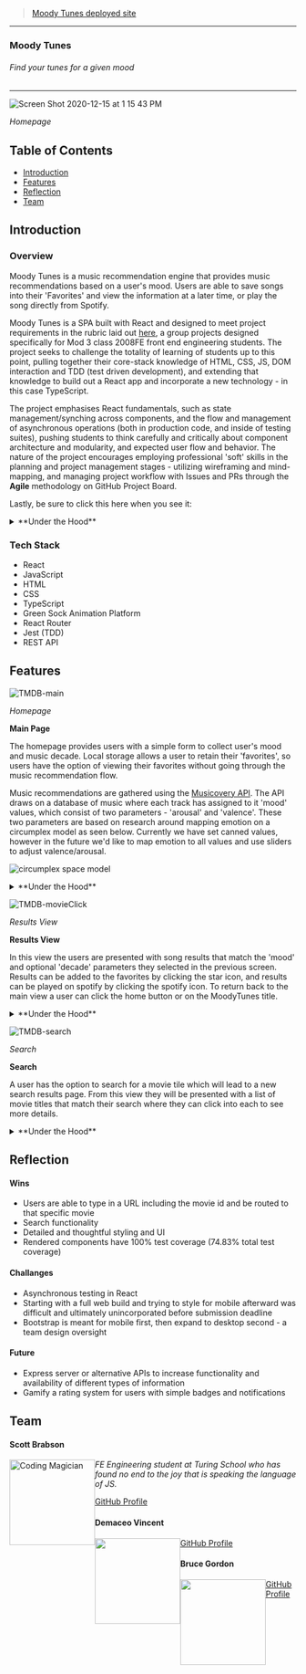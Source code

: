 >[Moody Tunes deployed site](https://brabbuss.github.io/moodytunes/)

---

### Moody Tunes
###### Find your tunes for a given mood  

---

![Screen Shot 2020-12-15 at 1 15 43 PM](https://user-images.githubusercontent.com/67513823/102267812-aca02800-3ed7-11eb-9bef-f1bdc34d05a6.png)

*Homepage*


## Table of Contents
* [Introduction](#introduction)
* [Features](#features)
* [Reflection](#reflection)
* [Team](#team)


## Introduction

### Overview
Moody Tunes is a music recommendation engine that provides music recommendations based on a user's mood. Users are able to save songs into their 'Favorites' and view the information at a later time, or play the song directly from Spotify. 

Moody Tunes is a SPA built with React and designed to meet project requirements in the rubric laid out [here](https://frontend.turing.io/projects/module-3/stretch.html), a group projects designed specifically for Mod 3 class 2008FE front end engineering students. The project seeks to challenge the totality of learning of students up to this point, pulling together their core-stack knowledge of HTML, CSS, JS, DOM interaction and TDD (test driven development), and extending that knowledge to build out a React app and incorporate a new technology - in this case TypeScript.

The project emphasises React fundamentals, such as state management/synching across components, and the flow and management of asynchronous operations (both in production code, and inside of testing suites), pushing students to think carefully and critically about component architecture and modularity, and expected user flow and behavior. The nature of the project encourages employing professional 'soft' skills in the planning and project management stages - utilizing wireframing and mind-mapping, and managing project workflow with Issues and PRs through the **Agile** methodology on GitHub Project Board.

Lastly, be sure to click this here when you see it:
<details>
  <summary>**Under the Hood**</summary>
There's more info under here about the functionality being described!
</details>

### Tech Stack
* React
* JavaScript
* HTML
* CSS
* TypeScript
* Green Sock Animation Platform
* React Router
* Jest (TDD)
* REST API

## Features 

![TMDB-main](https://user-images.githubusercontent.com/67513823/102267276-e7559080-3ed6-11eb-957b-d1306d94a7e8.gif)

*Homepage*

**Main Page**

The homepage provides users with a simple form to collect user's mood and music decade. Local storage allows a user to retain their 'favorites', so users have the option of viewing their favorites without going through the music recommendation flow. 

Music recommendations are gathered using the [Musicovery API](http://b2b.musicovery.com/). The API draws on a database of music where each track has assigned to it 'mood' values, which consist of two parameters - 'arousal' and 'valence'. These two parameters are based on research around mapping emotion on a circumplex model as seen below. Currently we have set canned values, however in the future we'd like to map emotion to all values and use sliders to adjust valence/arousal.

![circumplex space model](https://user-images.githubusercontent.com/66697338/104362520-21fc1a00-54d1-11eb-9f31-b1e269504019.png)

<details>
  <summary>**Under the Hood**</summary>

---

The Homepage itself is housed in the React `<App />` component, as you might expect. To implement a multi-page experience, we implemented the `<BrowserRouter/>` and the components thereof that allowed linking/routing `<Link />`, `<NavLink />` and `<Route />`. 
  
With normal functionality, what ends up rendering on the homepage inside of `<App>` are two components. From 'top' to 'bottom':

```
<NavBar />       // Is always visible
<Form />         // A container for the Banner and MovieCard components

```

The `useEffect` hook is employed inside of the `<App/>` component to check local storage for user favorites. That data is an array of all of `favoriteSong` objects - that data is mapped over to create multiple `<Favorite />` components inside of `<FavoritesView />`

---

</details>

![TMDB-movieClick](https://user-images.githubusercontent.com/67513823/102267459-2b489580-3ed7-11eb-9a9d-c57958328c6e.gif)

*Results View*

**Results View** 

In this view the users are presented with song results that match the 'mood' and optional 'decade' parameters they selected in the previous screen. Results can be added to the favorites by clicking the star icon, and results can be played on spotify by clicking the spotify icon. To return back to the main view a user can click the home button or on the MoodyTunes title. 

<details>
  <summary>**Under the Hood**</summary>

---

The details page is nested in the React `<App />` component (inside of a Route component) with a dynamic route path parameter `/movies/:movie_id`. The movie id is pulled from the `props` of the corresponding movie poster that was clicked. The ID is bubbled up to App, at which point an API call is made to the proper endpoint (interpolating the ID) to retrieve that individual movie's information. The state of the `App` component is updated, at which point the `MovieDetails` component renders with the needed information. 
  
Server errors are handled with their own `Error` component page. There was a lot of missing data inside of the retrieved data. To provide a better user experience, budget information, if missing, was provided with a grooming utility that supplements missing information with a random budget. This allows full display of the UI and makes for a more robust UX. Original, ungroomed data can be used very easily by removing the grooming function.

On refresh or direct navigation, the page persists (except for strange behavior on the GH deploy page) by using information inside of the `match.params` object to grab the `movie_id` and use that to call the correct movie information as laid out in the first paragraph above.

---

</details>

![TMDB-search](https://user-images.githubusercontent.com/67513823/102267517-3f8c9280-3ed7-11eb-9193-1926d7d3f2a0.gif)

*Search*

**Search**

A user has the option to search for a movie tile which will lead to a new search results page. From this view they will be presented with a list of movie titles that match their search where they can click into each to see more details. 

<details>
  <summary>**Under the Hood**</summary>

---

Pleasantly simple to implement! Search functionality is a twofold process. The `NavBar` component is a class component, the only other one aside from `App` in the site. We required a class component to update the input field as the user types in a query - typing updates the value of the state of the `NavBar` component, which is then reflected on screen. Clicking the `Search` button bubbles up to `App` the string/movie title inside of the search input field. `App` uses the search input value to `.filter()` the current list of movies (as presented on the homepage) and then `.map()` over the results to populate the `SearchResults` component with `MovieCards` matching the search criteria.

---

</details>

## Reflection

#### Wins

* Users are able to type in a URL including the movie id and be routed to that specific movie
* Search functionality
* Detailed and thoughtful styling and UI
* Rendered components have 100% test coverage (74.83% total test coverage)

#### Challanges

* Asynchronous testing in React
* Starting with a full web build and trying to style for mobile afterward was difficult and ultimately unincorporated before submission deadline
* Bootstrap is meant for mobile first, then expand to desktop second - a team design oversight 

#### Future

* Express server or alternative APIs to increase functionality and availability of different types of information
* Gamify a rating system for users with simple badges and notifications


## Team

<h4>Scott Brabson</h4>
<img src="https://avatars1.githubusercontent.com/u/66697338?s=460&u=3d2e338fdeb625c1940a87b1cfdb7ba6e7d16c5c&v=4" alt="Coding Magician"
 width="150" height="auto" style="float: left" />

*FE Engineering student at Turing School who has found no end to the joy that is speaking the language of JS.*

[GitHub Profile](https://github.com/brabbuss)

<h4>Demaceo Vincent</h4>
<img src="" alt=""
 width="150" height="auto" style="float: left" />

[GitHub Profile]()

<h4>Bruce Gordon</h4>
<img src="" alt=""
 width="150" height="auto" style="float: left" />

[GitHub Profile]()
